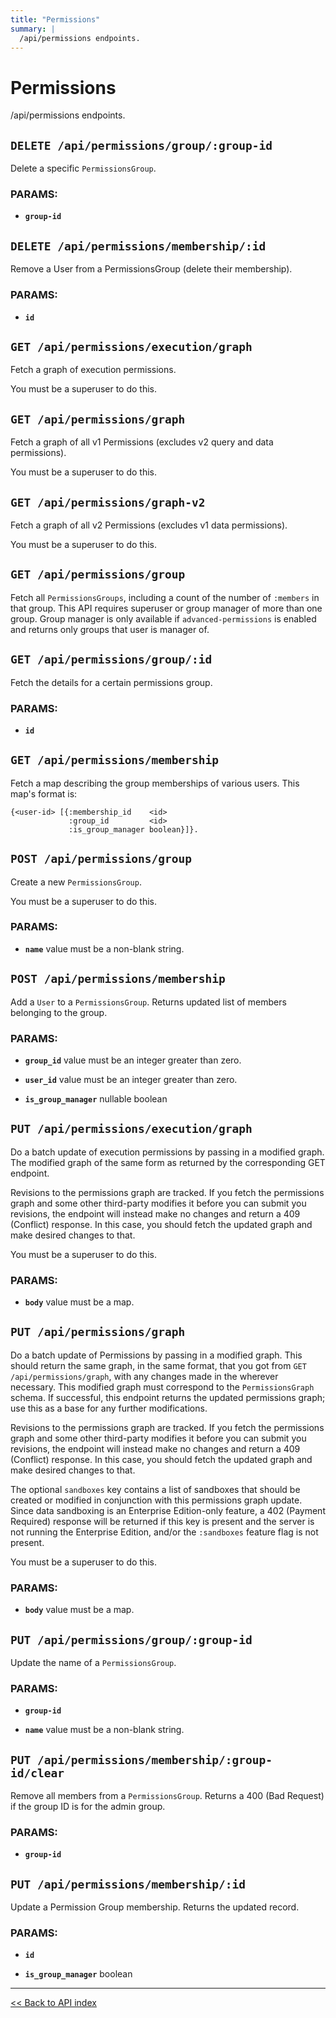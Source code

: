 ```yaml
---
title: "Permissions"
summary: |
  /api/permissions endpoints.
---
```


# Permissions

/api/permissions endpoints.

## `DELETE /api/permissions/group/:group-id`

Delete a specific `PermissionsGroup`.

### PARAMS:

*  **`group-id`**

## `DELETE /api/permissions/membership/:id`

Remove a User from a PermissionsGroup (delete their membership).

### PARAMS:

*  **`id`**

## `GET /api/permissions/execution/graph`

Fetch a graph of execution permissions.

You must be a superuser to do this.

## `GET /api/permissions/graph`

Fetch a graph of all v1 Permissions (excludes v2 query and data permissions).

You must be a superuser to do this.

## `GET /api/permissions/graph-v2`

Fetch a graph of all v2 Permissions (excludes v1 data permissions).

You must be a superuser to do this.

## `GET /api/permissions/group`

Fetch all `PermissionsGroups`, including a count of the number of `:members` in that group.
  This API requires superuser or group manager of more than one group.
  Group manager is only available if `advanced-permissions` is enabled and returns only groups that user
  is manager of.

## `GET /api/permissions/group/:id`

Fetch the details for a certain permissions group.

### PARAMS:

*  **`id`**

## `GET /api/permissions/membership`

Fetch a map describing the group memberships of various users.
   This map's format is:

    {<user-id> [{:membership_id    <id>
                 :group_id         <id>
                 :is_group_manager boolean}]}.

## `POST /api/permissions/group`

Create a new `PermissionsGroup`.

You must be a superuser to do this.

### PARAMS:

*  **`name`** value must be a non-blank string.

## `POST /api/permissions/membership`

Add a `User` to a `PermissionsGroup`. Returns updated list of members belonging to the group.

### PARAMS:

*  **`group_id`** value must be an integer greater than zero.

*  **`user_id`** value must be an integer greater than zero.

*  **`is_group_manager`** nullable boolean

## `PUT /api/permissions/execution/graph`

Do a batch update of execution permissions by passing in a modified graph. The modified graph of the same
  form as returned by the corresponding GET endpoint.

  Revisions to the permissions graph are tracked. If you fetch the permissions graph and some other third-party
  modifies it before you can submit you revisions, the endpoint will instead make no changes and return a
  409 (Conflict) response. In this case, you should fetch the updated graph and make desired changes to that.

You must be a superuser to do this.

### PARAMS:

*  **`body`** value must be a map.

## `PUT /api/permissions/graph`

Do a batch update of Permissions by passing in a modified graph. This should return the same graph, in the same
  format, that you got from `GET /api/permissions/graph`, with any changes made in the wherever necessary. This
  modified graph must correspond to the `PermissionsGraph` schema. If successful, this endpoint returns the updated
  permissions graph; use this as a base for any further modifications.

  Revisions to the permissions graph are tracked. If you fetch the permissions graph and some other third-party
  modifies it before you can submit you revisions, the endpoint will instead make no changes and return a
  409 (Conflict) response. In this case, you should fetch the updated graph and make desired changes to that.

  The optional `sandboxes` key contains a list of sandboxes that should be created or modified in conjunction with
  this permissions graph update. Since data sandboxing is an Enterprise Edition-only feature, a 402 (Payment Required)
  response will be returned if this key is present and the server is not running the Enterprise Edition, and/or the
  `:sandboxes` feature flag is not present.

You must be a superuser to do this.

### PARAMS:

*  **`body`** value must be a map.

## `PUT /api/permissions/group/:group-id`

Update the name of a `PermissionsGroup`.

### PARAMS:

*  **`group-id`** 

*  **`name`** value must be a non-blank string.

## `PUT /api/permissions/membership/:group-id/clear`

Remove all members from a `PermissionsGroup`. Returns a 400 (Bad Request) if the group ID is for the admin group.

### PARAMS:

*  **`group-id`**

## `PUT /api/permissions/membership/:id`

Update a Permission Group membership. Returns the updated record.

### PARAMS:

*  **`id`** 

*  **`is_group_manager`** boolean

---

[<< Back to API index](../api-documentation.md)